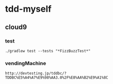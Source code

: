 # tdd-myself

## cloud9
### test
`./gradlew test --tests "*FizzBuzzTest*"`

### vendingMachine
`http://devtesting.jp/tddbc/?TDDBC%E5%A4%A7%E9%98%AA3.0%2F%E8%AA%B2%E9%A1%8C`
